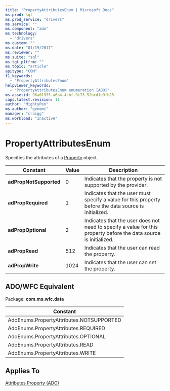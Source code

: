 ```yaml
---
title: "PropertyAttributesEnum | Microsoft Docs"
ms.prod: sql
ms.prod_service: "drivers"
ms.service: ""
ms.component: "ado"
ms.technology:
  - "drivers"
ms.custom: ""
ms.date: "01/19/2017"
ms.reviewer: ""
ms.suite: "sql"
ms.tgt_pltfrm: ""
ms.topic: "article"
apitype: "COM"
f1_keywords: 
  - "PropertyAttributesEnum"
helpviewer_keywords: 
  - "PropertyAttributesEnum enumeration [ADO]"
ms.assetid: 96a01955-a6b4-4cbf-9c73-52bcd1e9fb25
caps.latest.revision: 11
author: "MightyPen"
ms.author: "genemi"
manager: "craigg"
ms.workload: "Inactive"
---
```

# PropertyAttributesEnum
Specifies the attributes of a [Property](../../../ado/reference/ado-api/property-object-ado.md) object.  
  
|Constant|Value|Description|  
|--------------|-----------|-----------------|  
|**adPropNotSupported**|0|Indicates that the property is not supported by the provider.|  
|**adPropRequired**|1|Indicates that the user must specify a value for this property before the data source is initialized.|  
|**adPropOptional**|2|Indicates that the user does not need to specify a value for this property before the data source is initialized.|  
|**adPropRead**|512|Indicates that the user can read the property.|  
|**adPropWrite**|1024|Indicates that the user can set the property.|  
  
## ADO/WFC Equivalent  
 Package: **com.ms.wfc.data**  
  
|Constant|  
|--------------|  
|AdoEnums.PropertyAttributes.NOTSUPPORTED|  
|AdoEnums.PropertyAttributes.REQUIRED|  
|AdoEnums.PropertyAttributes.OPTIONAL|  
|AdoEnums.PropertyAttributes.READ|  
|AdoEnums.PropertyAttributes.WRITE|  
  
## Applies To  
 [Attributes Property (ADO)](../../../ado/reference/ado-api/attributes-property-ado.md)
